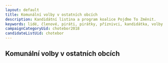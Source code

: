 ```yaml
---
layout: default
title: Komunální volby v ostatních obcích
description: Kandidátní listina a program koalice Pojďme To Změnit.
keywords: lidé, členové, piráti, pirátky, příznivci, kandidátka, volby
campaignCategoryUid: chotebor2018
candidateListUid: chotebor
---
```


## Komunální volby v ostatních obcích
